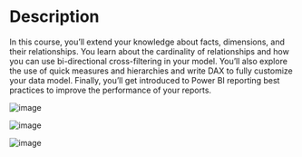 # Description

In this course, you’ll extend your knowledge about facts, dimensions, and their relationships. You learn about the cardinality of relationships and how you can use bi-directional cross-filtering in your model.
You’ll also explore the use of quick measures and hierarchies and write DAX to fully customize your data model. Finally, you’ll get introduced to Power BI reporting best practices to improve the performance of your reports.

![image](https://github.com/user-attachments/assets/2bf4c450-469c-474e-b200-3a09acf5733d)

![image](https://github.com/user-attachments/assets/cd45439f-087c-4861-998b-96cd874bb09c)

![image](https://github.com/user-attachments/assets/1dd55a01-ffa7-48be-ba49-936f7498d0a0)

